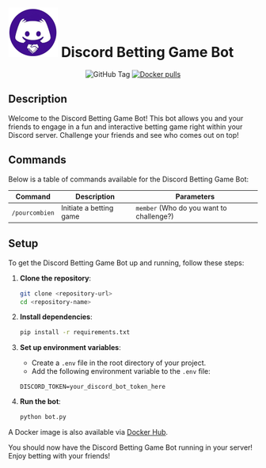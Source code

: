 # ![Logo](logo.png) Discord Betting Game Bot

<div align="center">
  

![GitHub Tag](https://img.shields.io/github/v/tag/pekno/pourcombienbot?label=latest%20version)
[![Docker pulls](https://img.shields.io/docker/pulls/pekno/pourcombienbot)](https://hub.docker.com/r/pekno/pourcombienbot)
  
</div>

## Description

Welcome to the Discord Betting Game Bot! This bot allows you and your friends to engage in a fun and interactive betting game right within your Discord server. Challenge your friends and see who comes out on top!

## Commands

Below is a table of commands available for the Discord Betting Game Bot:

| Command               | Description                        | Parameters                    |
|-----------------------|------------------------------------|-------------------------------|
| `/pourcombien`        | Initiate a betting game            | `member` (Who do you want to challenge?) |

## Setup

To get the Discord Betting Game Bot up and running, follow these steps:

1. **Clone the repository**:
    ```bash
    git clone <repository-url>
    cd <repository-name>
    ```

2. **Install dependencies**:
    ```bash
    pip install -r requirements.txt
    ```

3. **Set up environment variables**:
    - Create a `.env` file in the root directory of your project.
    - Add the following environment variable to the `.env` file:

    ```env
    DISCORD_TOKEN=your_discord_bot_token_here
    ```

4. **Run the bot**:
    ```bash
    python bot.py
    ```
A Docker image is also available via [Docker Hub](https://hub.docker.com/r/pekno/pourcombienbot).

You should now have the Discord Betting Game Bot running in your server! Enjoy betting with your friends!
